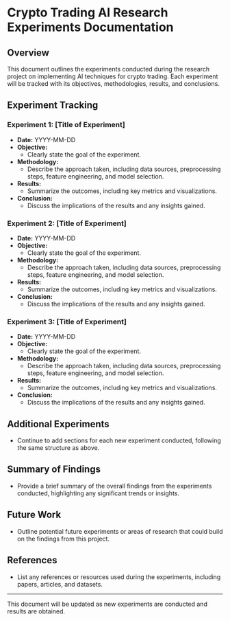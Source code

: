 # Crypto Trading AI Research Experiments Documentation

## Overview
This document outlines the experiments conducted during the research project on implementing AI techniques for crypto trading. Each experiment will be tracked with its objectives, methodologies, results, and conclusions.

## Experiment Tracking

### Experiment 1: [Title of Experiment]
- **Date:** YYYY-MM-DD
- **Objective:** 
  - Clearly state the goal of the experiment.
- **Methodology:**
  - Describe the approach taken, including data sources, preprocessing steps, feature engineering, and model selection.
- **Results:**
  - Summarize the outcomes, including key metrics and visualizations.
- **Conclusion:**
  - Discuss the implications of the results and any insights gained.

### Experiment 2: [Title of Experiment]
- **Date:** YYYY-MM-DD
- **Objective:** 
  - Clearly state the goal of the experiment.
- **Methodology:**
  - Describe the approach taken, including data sources, preprocessing steps, feature engineering, and model selection.
- **Results:**
  - Summarize the outcomes, including key metrics and visualizations.
- **Conclusion:**
  - Discuss the implications of the results and any insights gained.

### Experiment 3: [Title of Experiment]
- **Date:** YYYY-MM-DD
- **Objective:** 
  - Clearly state the goal of the experiment.
- **Methodology:**
  - Describe the approach taken, including data sources, preprocessing steps, feature engineering, and model selection.
- **Results:**
  - Summarize the outcomes, including key metrics and visualizations.
- **Conclusion:**
  - Discuss the implications of the results and any insights gained.

## Additional Experiments
- Continue to add sections for each new experiment conducted, following the same structure as above.

## Summary of Findings
- Provide a brief summary of the overall findings from the experiments conducted, highlighting any significant trends or insights.

## Future Work
- Outline potential future experiments or areas of research that could build on the findings from this project.

## References
- List any references or resources used during the experiments, including papers, articles, and datasets.

---

This document will be updated as new experiments are conducted and results are obtained.